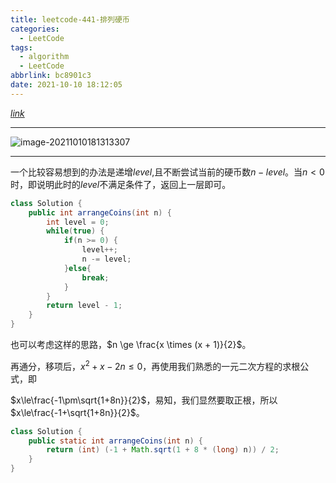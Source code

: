 ```yaml
---
title: leetcode-441-排列硬币
categories:
  - LeetCode
tags:
  - algorithm
  - LeetCode
abbrlink: bc8901c3
date: 2021-10-10 18:12:05
---
```


[$link$](https://leetcode-cn.com/problems/arranging-coins/)

<hr/>

![image-20211010181313307](https://gitee.com/cao_ziqiang/img/raw/master/20211010181313.png)

<hr/>

一个比较容易想到的办法是递增$level$,且不断尝试当前的硬币数$n-level$。当$n \lt 0$时，即说明此时的$level$不满足条件了，返回上一层即可。

```java
class Solution {
    public int arrangeCoins(int n) {
        int level = 0;
        while(true) {
            if(n >= 0) {
                level++;
                n -= level;
            }else{
                break;
            }
        }
        return level - 1;
    }
}
```

也可以考虑这样的思路，$n \ge \frac{x \times (x + 1)}{2}$。

再通分，移项后，$x^2 + x -2n \le 0$，再使用我们熟悉的一元二次方程的求根公式，即

$x\le\frac{-1\pm\sqrt{1+8n}}{2}$，易知，我们显然要取正根，所以$x\le\frac{-1+\sqrt{1+8n}}{2}$。

```java
class Solution {
    public static int arrangeCoins(int n) {
        return (int) (-1 + Math.sqrt(1 + 8 * (long) n)) / 2;
    }
}
```

